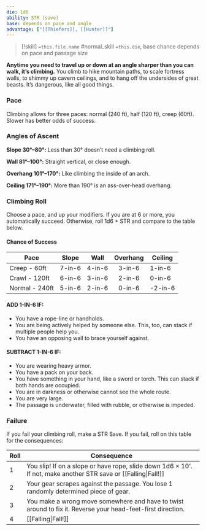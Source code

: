 ```yaml
---
die: 1d6
ability: STR (save)
base: depends on pace and angle
advantage: ["[[Thiefers]], [[Hunter]]"]
---
```


> [!skill] `=this.file.name`
> #normal_skill 
>`=this.die`, base chance depends on pace and passage size

**Anytime you need to travel up or down at an angle sharper than you can walk, it’s climbing.** You climb to hike mountain paths, to scale fortress walls, to shimmy up cavern ceilings, and to hang off the undersides of great beasts. It’s dangerous, like all good things.

### Pace
Climbing allows for three paces: normal (240 ft), half (120 ft), creep (60ft). Slower has better odds of success.

### Angles of Ascent

**Slope 30°–80°:** Less than 30° doesn’t need a climbing roll.

**Wall 81°–100°:** Straight vertical, or close enough.

**Overhang 101°–170°:** Like climbing the inside of an arch.

**Ceiling 171°–190°:** More than 190° is an ass-over-head overhang.

### Climbing Roll
Choose a pace, and up your modifiers. If you are at 6 or more, you automatically succeed. Otherwise, roll 1d6 + STR and compare to the table below.

#### Chance of Success
| **Pace**       | **Slope** | **Wall** | **Overhang** | **Ceiling** |
| -------------- | --------- | -------- | :------------: | ----------- |
| Creep - 60ft   | 7-in-6    | 4-in-6   | 3-in-6       | 1-in-6      |
| Crawl - 120ft  | 6-in-6    | 3-in-6   | 2-in-6       | 0-in-6      |
| Normal - 240ft | 5-in-6    | 2-in-6   | 0-in-6       | -2-in-6     |


#### ADD 1-IN-6 IF:

- You have a rope-line or handholds.
- You are being actively helped by someone else. This, too, can stack if multiple people help you.
- You have an opposing wall to brace yourself against.


#### SUBTRACT 1-IN-6 IF:

- You are wearing heavy armor.
- You have a pack on your back.
- You have something in your hand, like a sword or torch. This can stack if both hands are occupied.
- You are in darkness or otherwise cannot see the whole route.
- You are very large.
- The passage is underwater, filled with rubble, or otherwise is impeded.

### Failure
If you fail your climbing roll, make a STR Save. If you fail, roll on this table for the consequences:


| Roll | Consequence                                                                                                     |
| ---- | --------------------------------------------------------------------------------------------------------------- |
| 1    | You slip! If on a slope or have rope, slide down 1d6 × 10’. If not, make another STR save or [[Falling\|Fall!]] |
| 2    | Your gear scrapes against the passage. You lose 1 randomly determined piece of gear.                            |
| 3    | You make a wrong move somewhere and have to twist around to fix it. Reverse your head-feet-first direction.     |
| 4    | [[Falling\|Fall!]]                                                                                              | 


